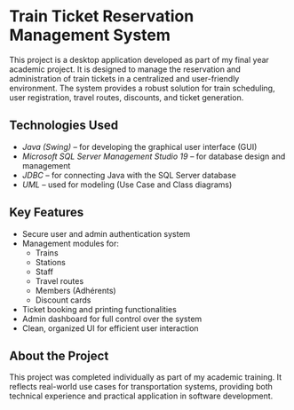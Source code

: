 # Train Ticket Reservation Management System

This project is a desktop application developed as part of my final year academic project. It is designed to manage the reservation and administration of train tickets in a centralized and user-friendly environment. The system provides a robust solution for train scheduling, user registration, travel routes, discounts, and ticket generation.

## Technologies Used

- *Java (Swing)* – for developing the graphical user interface (GUI)
- *Microsoft SQL Server Management Studio 19* – for database design and management
- *JDBC* – for connecting Java with the SQL Server database
- *UML* – used for modeling (Use Case and Class diagrams)

## Key Features

- Secure user and admin authentication system
- Management modules for:
  - Trains
  - Stations
  - Staff
  - Travel routes
  - Members (Adhérents)
  - Discount cards
- Ticket booking and printing functionalities
- Admin dashboard for full control over the system
- Clean, organized UI for efficient user interaction

## About the Project

This project was completed individually as part of my academic training. It reflects real-world use cases for transportation systems, providing both technical experience and practical application in software development.

